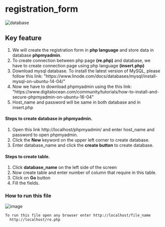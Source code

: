 # registration_form  

​![database](https://user-images.githubusercontent.com/47202519/52895206-1e749100-31dd-11e9-9ca7-9be3d3ed1eb7.jpg)

## Key feature
<ol>
<li> We will create the registration form in <strong>php language</strong> and store data in database <strong>phpmyadmin</strong>. </li>
 <li> To create connection between php page <strong>(re.php)</strong> and database, we have to create connection page using php language <strong>(insert.php)</strong> </li>
<li> Download mysql database. To install the latest version of MySQL, please follow this link:    "https://www.linode.com/docs/databases/mysql/install-mysql-on-ubuntu-14-04/"</li>  
<li> Now we have to download phpmyadmin using the this link:  
  "https://www.digitalocean.com/community/tutorials/how-to-install-and-secure-phpmyadmin-on-ubuntu-16-04"</li>  
<li> Host_name and password will be same in both database and in insert.php</li>
  </ol>
  
 #### Steps to create database in phpmyadmin.
 <ol>
 <li> Open this link http://localhost/phpmyadmin/ and enter host_name and password to open phpmyadmin.</li>
 <li> Click the <strong>New</strong> keyword on the upper left corner to create database. </li>
 <li> Enter database_name and click the <strong>create button</strong> to create database.</li>
 </ol>
  
  #### Steps to create table.
  <ol>
  <li>Click <strong>database_name</strong> on the left side of the screen </li>
  <li>Now create table and enter number of column that require in this table. </li>
  <li>Click on <strong>Go</strong> button </li>
  <li>Fill the fields. </li>
  </ol>
  
  

### How to run this file  
![image](https://user-images.githubusercontent.com/47202519/52858256-a613be80-314f-11e9-98ea-6a2cbda8c284.jpg)

~~~
To run this file open any browser enter http://localhost/file_name
  http://localhost/re.php
  
~~~  
